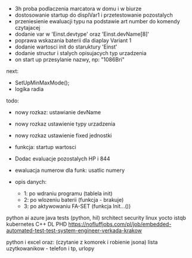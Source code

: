 - 3h proba podlaczenia marcatora w domu i w biurze
- dostosowanie startup do displVar1 i przetestowanie pozostalych
- przeniesienie ewaluacji typu na podstawie art number do komendy czytajacej
- dodanie var w 'Einst.devtype' oraz 'Einst.devName[8]'
- poprawa wskazania baterii dla diaplay Variant 1
- dodanie wartosci init do staruktury 'Einst'
- dodanie structur i stalych opisujacych typ urzadzenia
- on start up przesylanie nazwy, np: "1086Bri"

next:
- SetUpMinMaxMode();
- logika radia

todo:
- nowy rozkaz: ustawianie devName
- nowy rozkaz ustawienie typy urzadzenia
- nowy rozkaz ustawienie fixed jednostki
- funkcja: startup wartosci 
- Dodac evaluacje pozostalych HP i 844
- ewaluacja numerow dla funk: usatlic numery

- opis danych:
	- 1: po wdraniu programu (tablela init)
	- 2: po wlozeniu  baterii (funkcja - brakuje)
	- 3: po aktywowaniu FA-SET (funkcja Init...())





python
ai
azure
java
tests (python, hil)
srchitect
security
linux
yocto
istqb
kubernetes
C++
DL PHD
https://nofluffjobs.com/pl/job/embedded-automated-test-test-system-engineer-verkada-krakow


python i excel oraz: (czytanie z komorek i robienie jsona)
lista uzytkowanikow - telefon i tp, urlopy
